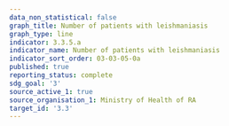 ```yaml
---
data_non_statistical: false
graph_title: Number of patients with leishmaniasis
graph_type: line
indicator: 3.3.5.a
indicator_name: Number of patients with leishmaniasis
indicator_sort_order: 03-03-05-0a
published: true
reporting_status: complete
sdg_goal: '3'
source_active_1: true
source_organisation_1: Ministry of Health of RA
target_id: '3.3'
---
```

